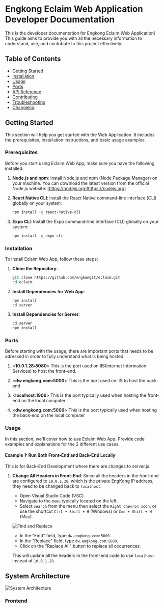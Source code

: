 # Engkong Eclaim Web Application Developer Documentation

This is the developer documentation for Engkong Eclaim Web Application! This guide aims to provide you with all the necessary information to understand, use, and contribute to this project effectively.

## Table of Contents
- [Getting Started](#getting-started)
- [Installation](#installation)
- [Usage](#usage)
- [Ports](#ports)
- [API Reference](#api-reference)
- [Contributing](#contributing)
- [Troubleshooting](#troubleshooting)
- [Changelog](#changelog)

## Getting Started

This section will help you get started with the Web Application. It includes the prerequisites, installation instructions, and basic usage examples.

### Prerequisites

Before you start using Eclaim Web App, make sure you have the following installed:

1. **Node.js and npm**: Install Node.js and npm (Node Package Manager) on your machine. You can download the latest version from the official Node.js website: [https://nodejs.org](https://nodejs.org)

2. **React Native CLI**: Install the React Native command-line interface (CLI) globally on your system:
    ```bash
    npm install -g react-native-cli

3. **Expo CLI**: Install the Expo command-line interface (CLI) globally on your system:
    ```bash
    npm install -g expo-cli

### Installation

To install Eclaim Web App, follow these steps:

1. **Clone the Repository**:

   ```bash
   git clone https://github.com/engkongit/eclaim.git
   cd eclaim

2. **Install Dependencies for Web App**:

    ```bash
    npm install
    cd server

3. **Install Dependencies for Server**:

    ```bash
    cd server
    npm install


### Ports

Before starting with the usage, there are important ports that needs to be adressed in order to fully understand what is being hosted.

1. <**10.0.1.28:8080**> This is the port used on IIS(Internet Information Services) to host the front-end.

2. <**dw.engkong.com:5000**> This is the port used on IIS to host the back-end

3. <**localhost:1906**> This is the port typically used when hosting the front-end on the local computer

4. <**dw.engkong.com:5000**> This is the port typically used when hosting the back-end on the local computer

### Usage

In this section, we'll cover how to use Eclaim Web App. Provide code examples and explanations for the 2 different use cases.

#### Example 1: Run Both Front-End and Back-End Locally

This is for Back-End Development where there are changes to server.js.

1. **Change All Headers in Front-End**:
   Since all the headers in the front-end are configured to `10.0.1.28`, which is the private EngKong IP address, they need to be changed back to `localhost`.

   - Open Visual Studio Code (VSC).
   - Navigate to the `menu` typically located on the left.
   - Select `Search` from the menu then select the `Right Chevron Icon`, or use the shortcut `Ctrl + Shift + H` (Windows) or `Cmd + Shift + H` (Mac).

   ![Find and Replace](path/to/screenshot.png)

   - In the "Find" field, type `dw.engkong.com:5000`.
   - In the "Replace" field, type `dw.engkong.com:5000`.
   - Click on the "Replace All" button to replace all occurrences.

   This will update all the headers in the front-end code to use `localhost` instead of `10.0.1.28`.

   
## System Architecture
![System Architecture](/assets/System%20Architecture.png)

### Frontend  
